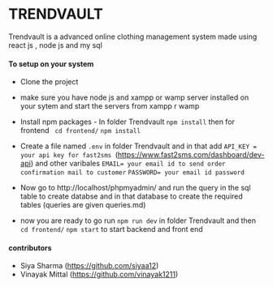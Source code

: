 # TRENDVAULT

Trendvault is a advanced online clothing management system made using react js , node js and my sql

#### To setup on your system

- Clone the project



- make sure you have node js and xampp or wamp server installed on your sytem and start the servers from xampp r wamp


- Install npm packages - In folder Trendvault ```npm install``` then for frontend ``` cd frontend/``` ```npm install```


- Create a file named ``.env`` in folder Trendvault and in that add ```API_KEY = your api key for fast2sms ```(https://www.fast2sms.com/dashboard/dev-api) and other varibales ```EMAIL= your email id to send order confirmation mail to customer```  ```PASSWORD= your email id password```


- Now go to http://localhost/phpmyadmin/ and run the query in the sql table to create databse and in that database to create the required tables (queries are given queries.md)


- now you are ready to go run ```npm run dev``` in folder Trendvault and then ```cd frontend/``` ```npm start``` to start backend and front end


#### contributors
- Siya Sharma (https://github.com/siyaa12)
- Vinayak Mittal (https://github.com/vinayak1211)
